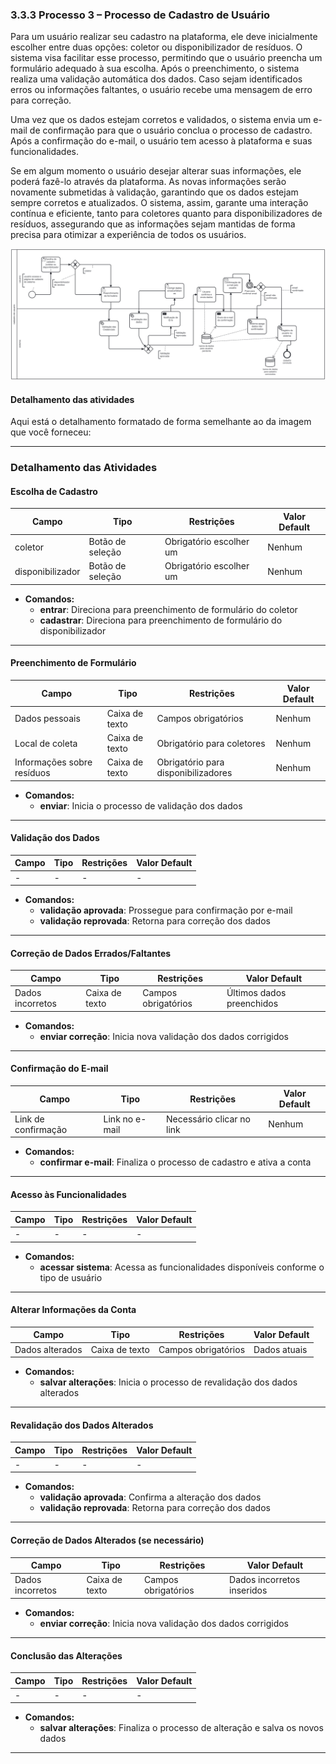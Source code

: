 ### 3.3.3 Processo 3 – Processo de Cadastro de Usuário


Para um usuário realizar seu cadastro na plataforma, ele deve inicialmente escolher entre duas opções: coletor ou disponibilizador de resíduos. O sistema visa facilitar esse processo, permitindo que o usuário preencha um formulário adequado à sua escolha. Após o preenchimento, o sistema realiza uma validação automática dos dados. Caso sejam identificados erros ou informações faltantes, o usuário recebe uma mensagem de erro para correção.

Uma vez que os dados estejam corretos e validados, o sistema envia um e-mail de confirmação para que o usuário conclua o processo de cadastro. Após a confirmação do e-mail, o usuário tem acesso à plataforma e suas funcionalidades.

Se em algum momento o usuário desejar alterar suas informações, ele poderá fazê-lo através da plataforma. As novas informações serão novamente submetidas à validação, garantindo que os dados estejam sempre corretos e atualizados. O sistema, assim, garante uma interação contínua e eficiente, tanto para coletores quanto para disponibilizadores de resíduos, assegurando que as informações sejam mantidas de forma precisa para otimizar a experiência de todos os usuários.

![Exemplo de um Modelo BPMN do PROCESSO 4](./images/processo-3-registro-usuario.jpeg "Modelo BPMN do Processo 4.")



#### Detalhamento das atividades

Aqui está o detalhamento formatado de forma semelhante ao da imagem que você forneceu:

---

### **Detalhamento das Atividades**

#### **Escolha de Cadastro**

| Campo        | Tipo             | Restrições                    | Valor Default   |
|--------------|------------------|-------------------------------|-----------------|
| coletor      | Botão de seleção  | Obrigatório escolher um       | Nenhum          |
| disponibilizador | Botão de seleção | Obrigatório escolher um     | Nenhum          |

- **Comandos:**  
  - **entrar**: Direciona para preenchimento de formulário do coletor  
  - **cadastrar**: Direciona para preenchimento de formulário do disponibilizador  

---

#### **Preenchimento de Formulário**

| Campo             | Tipo               | Restrições                 | Valor Default   |
|-------------------|--------------------|----------------------------|-----------------|
| Dados pessoais    | Caixa de texto      | Campos obrigatórios        | Nenhum          |
| Local de coleta   | Caixa de texto      | Obrigatório para coletores | Nenhum          |
| Informações sobre resíduos | Caixa de texto | Obrigatório para disponibilizadores | Nenhum          |

- **Comandos:**  
  - **enviar**: Inicia o processo de validação dos dados  

---

#### **Validação dos Dados**

| Campo             | Tipo               | Restrições                 | Valor Default   |
|-------------------|--------------------|----------------------------|-----------------|
| -                 | -                  | -                          | -               |

- **Comandos:**  
  - **validação aprovada**: Prossegue para confirmação por e-mail  
  - **validação reprovada**: Retorna para correção dos dados  

---

#### **Correção de Dados Errados/Faltantes**

| Campo             | Tipo               | Restrições                 | Valor Default   |
|-------------------|--------------------|----------------------------|-----------------|
| Dados incorretos  | Caixa de texto      | Campos obrigatórios        | Últimos dados preenchidos |

- **Comandos:**  
  - **enviar correção**: Inicia nova validação dos dados corrigidos  

---

#### **Confirmação do E-mail**

| Campo             | Tipo               | Restrições                 | Valor Default   |
|-------------------|--------------------|----------------------------|-----------------|
| Link de confirmação | Link no e-mail   | Necessário clicar no link   | Nenhum          |

- **Comandos:**  
  - **confirmar e-mail**: Finaliza o processo de cadastro e ativa a conta  

---

#### **Acesso às Funcionalidades**

| Campo             | Tipo               | Restrições                 | Valor Default   |
|-------------------|--------------------|----------------------------|-----------------|
| -                 | -                  | -                          | -               |

- **Comandos:**  
  - **acessar sistema**: Acessa as funcionalidades disponíveis conforme o tipo de usuário  

---

#### **Alterar Informações da Conta**

| Campo             | Tipo               | Restrições                 | Valor Default   |
|-------------------|--------------------|----------------------------|-----------------|
| Dados alterados   | Caixa de texto      | Campos obrigatórios        | Dados atuais    |

- **Comandos:**  
  - **salvar alterações**: Inicia o processo de revalidação dos dados alterados  

---

#### **Revalidação dos Dados Alterados**

| Campo             | Tipo               | Restrições                 | Valor Default   |
|-------------------|--------------------|----------------------------|-----------------|
| -                 | -                  | -                          | -               |

- **Comandos:**  
  - **validação aprovada**: Confirma a alteração dos dados  
  - **validação reprovada**: Retorna para correção dos dados  

---

#### **Correção de Dados Alterados (se necessário)**

| Campo             | Tipo               | Restrições                 | Valor Default   |
|-------------------|--------------------|----------------------------|-----------------|
| Dados incorretos  | Caixa de texto      | Campos obrigatórios        | Dados incorretos inseridos |

- **Comandos:**  
  - **enviar correção**: Inicia nova validação dos dados corrigidos  

---

#### **Conclusão das Alterações**

| Campo             | Tipo               | Restrições                 | Valor Default   |
|-------------------|--------------------|----------------------------|-----------------|
| -                 | -                  | -                          | -               |

- **Comandos:**  
  - **salvar alterações**: Finaliza o processo de alteração e salva os novos dados  

---

